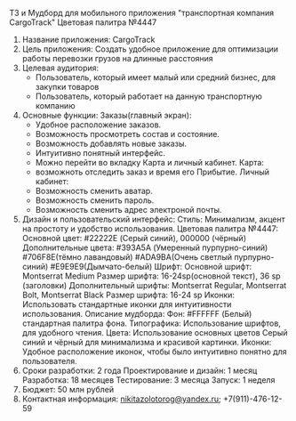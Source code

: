 ТЗ и Мудборд для мобильного приложения "транспортная компания CargoTrack" Цветовая палитра №4447
1. Название приложения: CargoTrack
2. Цель приложения: Создать удобное приложение для оптимизации работы перевозки грузов на длинные расстояния
3. Целевая аудитория:
    -  Пользователь, который имеет малый или средний бизнес, для закупки товаров
    -  Пользователь, который работает на данную транспортную компанию 
4. Основные функции:
  Заказы(главный экран):
    -  Удобное расположение заказов.
    -  Возможность просмотреть состав и состояние.
    -  Возможность добавлять новые заказы.
    -  Интуитивно понятный интерфейс.
    -  Можно перейти во вкладку Карта и личный кабинет.
  Карта:
    -   возможноть отследить заказ и время его Прибытие.
  Личный кабинет:
    -  Возможность сменить аватар.
    -  Возможность сменить пароль.
    -  Возможность сменить адрес электроной почты.
5. Дизайн и пользовательский интерфейс:
  Стиль:  Минимализм, акцент на простоту и удобство использования.
  Цветовая палитра №4447:
Основной цвет:  #22222E (Серый синий), 000000 (чёрный)
Дополнительные цвета: #393A5A (Умеренный пурпурно-синий) #706F8E(тёмно лавандовый) #ADA9BA(Очень светлый пурпурно-синий) #E9E9E9(Дымчато-белый)
Шрифт:
Основной шрифт:  Montserrat Medium
Размер шрифта: 16-24sp(основной текст), 36 sp (заголовки)
Дополнительный шрифты: Montserrat Regular, Montserrat Bolt, Montserrat Black
Размер шрифта: 16-24 sp
Иконки: Использовать стандартные иконки  для интуитивности использования.
Описание мудборда:
Фон:  #FFFFFF (Белый) стандартная палитра фона.
Типографика: Использование шрифтов, для удобного чтения.
Цвета: Использование основных цветов Серый синий и чёрный для минимализма и красивой картинки.
Иконки: Удобное расположение иконок, чтобы было интуитивно понятно для пользователя.
8. Сроки разработки: 2 года
Проектирование и дизайн: 1 месяц
Разработка:  18 месяцев
Тестирование:  3 месяца
Запуск:  1 неделя
9. Бюджет: 50 млн рублей
10. Контактная информация: nikitazolotorog@yandex.ru; +7(911)-476-12-59
